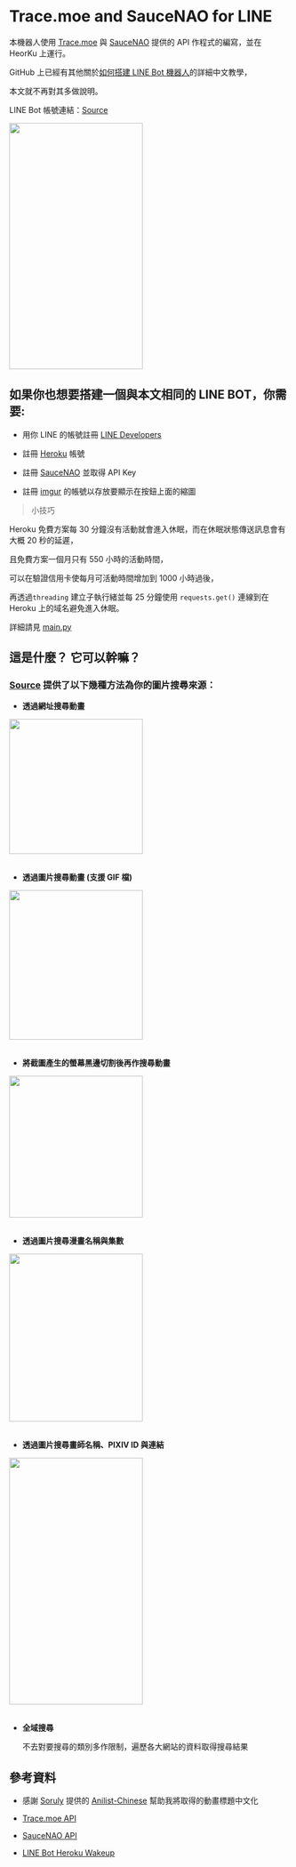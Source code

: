 # Trace.moe and SauceNAO for LINE

本機器人使用 [Trace.moe](https://trace.moe) 與 [SauceNAO](https://saucenao.com) 提供的 API 作程式的編寫，並在 HeorKu 上運行。

GitHub 上已經有其他關於[如何搭建 LINE Bot 機器人](https://github.com/yaoandy107/line-bot-tutorial)的詳細中文教學，

本文就不再對其多做說明。

LINE Bot 帳號連結：[Source](https://page.line.me/475fahrf)

<img src="https://i.imgur.com/WPrO6as.jpg" width="240" height="443"/><br/>

## 如果你也想要搭建一個與本文相同的 LINE BOT，你需要:

- 用你 LINE 的帳號註冊 [LINE Developers](https://developers.line.biz/console)

- 註冊 [Heroku](https://id.heroku.com/login) 帳號  

- 註冊 [SauceNAO](https://saucenao.com/user.php) 並取得 API Key

- 註冊 [imgur](https://imgur.com) 的帳號以存放要顯示在按鈕上面的縮圖  

> 小技巧

  Heroku 免費方案每 30 分鐘沒有活動就會進入休眠，而在休眠狀態傳送訊息會有大概 20 秒的延遲，
  
  且免費方案一個月只有 550 小時的活動時間，
  
  可以在驗證信用卡使每月可活動時間增加到 1000 小時過後，
  
  再透過`threading` 建立子執行緒並每 25 分鐘使用 `requests.get()` 連線到在 Heroku 上的域名避免進入休眠。
  
  詳細請見 [main.py](https://github.com/dongyu0315/Trace.moe_and_SauceNAO_for_LINE/blob/main/main.py#L25)
    
## 這是什麼？ 它可以幹嘛？

### [Source](https://page.line.me/475fahrf) 提供了以下幾種方法為你的圖片搜尋來源：

- **透過網址搜尋動畫**

<img src="https://i.imgur.com/NNiHlkI.png" width="240" height="243"/><br/><br/> 

- **透過圖片搜尋動畫 (支援 GIF 檔)**

<img src="https://i.imgur.com/hcE3MCU.gif" width="240" height="269"/><br/><br/> 


- **將截圖產生的螢幕黑邊切割後再作搜尋動畫**

<img src="https://i.imgur.com/kbNc8SZ.png" width="240" height="255"/><br/><br/> 

- **透過圖片搜尋漫畫名稱與集數** 

<img src="https://i.imgur.com/ajmnCf0.png" width="240" height="302"/><br/><br/> 

- **透過圖片搜尋畫師名稱、PIXIV ID 與連結** 

<img src="https://i.imgur.com/w2WwgZy.png" width="240" height="444"/><br/><br/> 

- **全域搜尋**

  不去對要搜尋的類別多作限制，遍歷各大網站的資料取得搜尋結果
  

## 參考資料

- 感謝 [Soruly](https://github.com/soruly) 提供的 [Anilist-Chinese](https://github.com/soruly/anilist-chinese) 幫助我將取得的動畫標題中文化

- [Trace.moe API](https://soruly.github.io/trace.moe-api/#/docs)

- [SauceNAO API](https://saucenao.com/user.php?page=search-api)

- [LINE Bot Heroku Wakeup](https://github.com/maso0310/linebot_heroku_wakeup)
 
